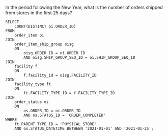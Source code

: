 In the period following the New Year, what is the number of orders shipped from stores in the first 25 days?
```
SELECT 
    COUNT(DISTINCT oi.ORDER_ID)
FROM 
    order_item oi
JOIN 
    order_item_ship_group oisg 
    ON 
        oisg.ORDER_ID = oi.ORDER_ID
        AND oisg.SHIP_GROUP_SEQ_ID = oi.SHIP_GROUP_SEQ_ID
JOIN 
    facility f 
    ON 
        f.facility_id = oisg.FACILITY_ID
JOIN 
    facility_type ft 
    ON 
        ft.FACILITY_TYPE_ID = f.FACILITY_TYPE_ID
JOIN 
    order_status os 
    ON 
        os.ORDER_ID = oi.ORDER_ID
        AND os.STATUS_ID = 'ORDER_COMPLETED'
WHERE 
    ft.PARENT_TYPE_ID = 'PHYSICAL_STORE'
    AND os.STATUS_DATETIME BETWEEN '2021-01-01' AND '2021-01-25';
```
